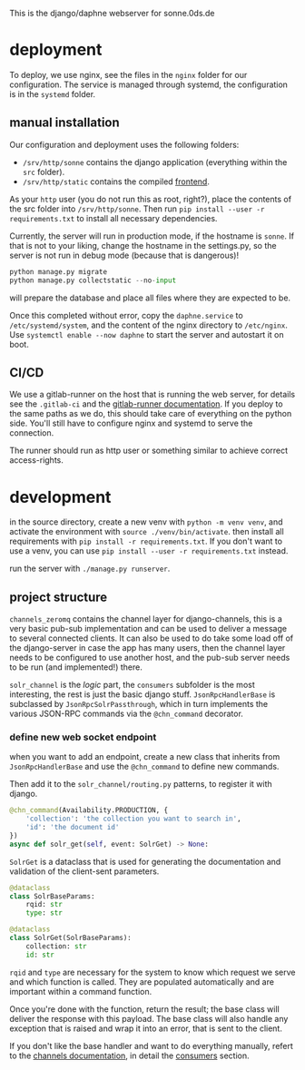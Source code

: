 This is the django/daphne webserver for sonne.0ds.de

# deployment

To deploy, we use nginx, see the files in the `nginx` folder for our configuration.
The service is managed through systemd, the configuration is in the `systemd` folder.


## manual installation

Our configuration and deployment uses the following folders:

  - `/srv/http/sonne` contains the django application (everything within the `src` folder).
  - `/srv/http/static` contains the compiled [frontend](https://github.com/sonne-academic/vue-frontend).

As your `http` user (you do not run this as root, right?), place the contents of the src folder into `/srv/http/sonne`.
Then run `pip install --user -r requirements.txt` to install all necessary dependencies.

Currently, the server will run in production mode, if the hostname is `sonne`.
If that is not to your liking, change the hostname in the settings.py, so the server is not run in debug mode (because that is dangerous)!

```python
python manage.py migrate
python manage.py collectstatic --no-input
```

will prepare the database and place all files where they are expected to be.

Once this completed without error, copy the `daphne.service` to `/etc/systemd/system`, and the content of the nginx directory to `/etc/nginx`.
Use `systemctl enable --now daphne` to start the server and autostart it on boot.

## CI/CD

We use a gitlab-runner on the host that is running the web server, for details see the `.gitlab-ci` and the [gitlab-runner documentation](https://about.gitlab.com/product/continuous-integration/#gitlab-runner).
If you deploy to the same paths as we do, this should take care of everything on the python side.
You'll still have to configure nginx and systemd to serve the connection.

The runner should run as http user or something similar to achieve correct access-rights.

# development

in the source directory, create a new venv with `python -m venv venv`, and activate the environment with `source ./venv/bin/activate`.
then install all requirements with `pip install -r requirements.txt`.
If you don't want to use a venv, you can use `pip install --user -r requirements.txt` instead.

run the server with `./manage.py runserver`.

## project structure

`channels_zeromq` contains the channel layer for django-channels, this is a very basic pub-sub implementation and can be used to deliver a message to several connected clients.
It can also be used to do take some load off of the django-server in case the app has many users, then the channel layer needs to be configured to use another host, and the pub-sub server needs to be run (and implemented!) there.

`solr_channel` is the *logic* part, the `consumers` subfolder is the most interesting, the rest is just the basic django stuff.
`JsonRpcHandlerBase` is subclassed by `JsonRpcSolrPassthrough`, which in turn implements the various JSON-RPC commands via the `@chn_command` decorator.

### define new web socket endpoint

when you want to add an endpoint, create a new class that inherits from `JsonRpcHandlerBase` and use the `@chn_command` to define new commands.

Then add it to the `solr_channel/routing.py` patterns, to register it with django.

```python
@chn_command(Availability.PRODUCTION, {
    'collection': 'the collection you want to search in',
    'id': 'the document id'
})
async def solr_get(self, event: SolrGet) -> None:
```

`SolrGet` is a dataclass that is used for generating the documentation and validation of the client-sent parameters.

```python
@dataclass
class SolrBaseParams:
    rqid: str
    type: str

@dataclass
class SolrGet(SolrBaseParams):
    collection: str
    id: str
```

`rqid` and `type` are necessary for the system to know which request we serve and which function is called.
They are populated automatically and are important within a command function.

Once you're done with the function, return the result; the base class will deliver the response with this payload.
The base class will also handle any exception that is raised and wrap it into an error, that is sent to the client.

If you don't like the base handler and want to do everything manually, refert to the [channels documentation](https://channels.readthedocs.io/en/latest/), in detail the [consumers](https://channels.readthedocs.io/en/latest/topics/consumers.html) section.
